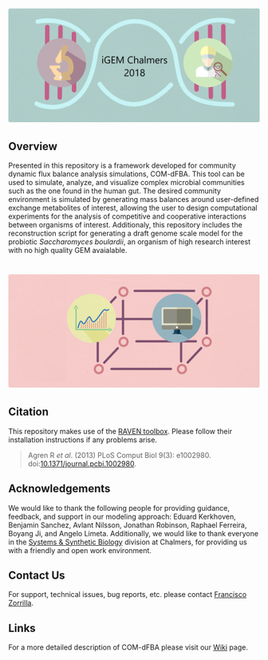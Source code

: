 # ![iGEM CHALMERS](logo.png)

## Overview

Presented in this repository is a framework developed for community dynamic flux balance analysis simulations, COM-dFBA.  This tool can be used to simulate, analyze, and visualize complex microbial communities such as the one found in the human gut. The desired community environment is simulated by generating mass balances around user-defined exchange metabolites of interest, allowing the user to design computational experiments for the analysis of competitive and cooperative interactions between organisms of interest. Additionaly, this repository includes the reconstruction script for generating a draft genome scale model for the probiotic _Saccharomyces boulardii_, an organism of high research interest with no high quality GEM avaialable.

# ![iGEM CHALMERS](logo2.png)

## Citation

This repository makes use of the [RAVEN toolbox](https://github.com/SysBioChalmers/RAVEN/). Please follow their installation instructions if any problems arise.

  >Agren R _et al_. (2013) PLoS Comput Biol 9(3): e1002980. doi:[10.1371/journal.pcbi.1002980](http://journals.plos.org/ploscompbiol/article?id=10.1371/journal.pcbi.1002980).

## Acknowledgements

We would like to thank the following people for providing guidance, feedback, and support in our modeling approach: Eduard Kerkhoven, Benjamin Sanchez, Avlant Nilsson, Jonathan Robinson, Raphael Ferreira, Boyang Ji, and Angelo Limeta. Additionally, we would like to thank everyone in the [Systems & Synthetic Biology](http://sysbio.se/people.html) division at Chalmers, for providing us with a friendly and open work environment.

## Contact Us

For support, technical issues, bug reports, etc. please contact [Francisco Zorrilla](https://github.com/franciscozorrilla).

## Links

For a more detailed description of COM-dFBA please visit our [Wiki](http://2018.igem.org/Team:Chalmers-Gothenburg/ModelConstruction) page.
